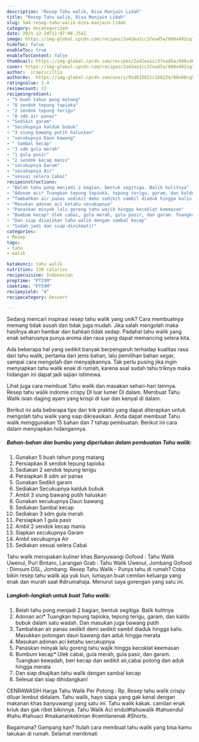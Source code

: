```yaml
---
description: "Resep Tahu walik, Bisa Manjain Lidah"
title: "Resep Tahu walik, Bisa Manjain Lidah"
slug: 544-resep-tahu-walik-bisa-manjain-lidah
category: Uncategorized
date: 2021-12-24T11:07:08.254Z
image: https://img-global.cpcdn.com/recipes/2a42ea1cc37ead5a/680x482cq70/tahu-walik-foto-resep-utama.jpg
hideToc: false
enableToc: true
enableTocContent: false
thumbnail: https://img-global.cpcdn.com/recipes/2a42ea1cc37ead5a/680x482cq70/tahu-walik-foto-resep-utama.jpg
cover: https://img-global.cpcdn.com/recipes/2a42ea1cc37ead5a/680x482cq70/tahu-walik-foto-resep-utama.jpg
author:  irapricillia
authorAv:  https://img-global.cpcdn.com/users/91d815821c1b6234/60x60cq50/avatar.jpg
ratingvalue: 3.4
reviewcount: 12
recipeingredient:
- "5 buah tahun pong matang"
- "8 sendok tepung tapioka"
- "2 sendok tepung terigu"
- "8 sdm air panas"
- "Sedikit garam"
- "Secukupnya kalduk bubuk"
- "3 siung bawang putih haluskan"
- "secukupnya Daun bawang"
- " Sambal kecap"
- "3 sdm gula merah"
- "1 gula pasir"
- "2 sendok kecap manis"
- "secukupnya Garam"
- "secukupnya Air"
- "sesuai selera Cabai"
recipeinstructions:
- "Belah tahu pong menjadi 2 bagian, bentuk segitiga. Balik kulitnya"
- "Adonan aci* Tuangkan tepung tapioka, tepung terigu, garam, dan kaldu bubuk dalam satu wadah. Dan masukan juga bawang putih"
- "Tambahkan air panas sedikit demi sedikit sambil diaduk hingga kalis. Masukkan potongan daun bawang dan aduk hingga merata"
- "Masukan adonan aci ketahu secukupnya"
- "Panaskan minyak lalu goreng tahu wajik hingga kecoklat keemasan"
- "Bumbum kecap* Ulek cabai, gula merah, gula pasir, dan garam. Tuangkan kewadah, beri kecap dan sedikit air,cabai potong dan aduk hingga merata"
- "Dan siap disajikan tahu walik dengan sambal kecap"
- "Sudah jadi dan siap dinikmati!"
categories:
- Resep
tags:
- tahu
- walik

katakunci: tahu walik 
nutrition: 220 calories
recipecuisine: Indonesian
preptime: "PT33M"
cooktime: "PT59M"
recipeyield: "4"
recipecategory: Dessert

---
```



Sedang mencari inspirasi resep tahu walik yang unik? Cara membuatnya memang tidak susah dan tidak juga mudah. Jika salah mengolah maka hasilnya akan hambar dan bahkan tidak sedap. Padahal tahu walik yang enak seharusnya punya aroma dan rasa yang dapat memancing selera kita.


Ada beberapa hal yang sedikit banyak berpengaruh terhadap kualitas rasa dari tahu walik, pertama dari jenis bahan, lalu pemilihan bahan segar, sampai cara mengolah dan menyajikannya. Tak perlu pusing jika ingin menyiapkan tahu walik enak di rumah, karena asal sudah tahu triknya maka hidangan ini dapat jadi sajian istimewa.

Lihat juga cara membuat Tahu walik dan masakan sehari-hari lainnya. Resep tahu walik indomie crispy DI luar lumer DI dalam. Membuat Tahu Walik isian daging ayam yang krispi di luar dan kenyal di dalam.


Berikut ini ada beberapa tips dan trik praktis yang dapat diterapkan untuk mengolah tahu walik yang siap dikreasikan. Anda dapat membuat Tahu walik menggunakan 15 bahan dan 7 tahap pembuatan. Berikut ini cara dalam menyiapkan hidangannya.

<!--inarticleads1-->

##### Bahan-bahan dan bumbu yang diperlukan dalam pembuatan Tahu walik:

1. Gunakan 5 buah tahun pong matang
1. Persiapkan 8 sendok tepung tapioka
1. Sediakan 2 sendok tepung terigu
1. Persiapkan 8 sdm air panas
1. Gunakan Sedikit garam
1. Sediakan Secukupnya kalduk bubuk
1. Ambil 3 siung bawang putih haluskan
1. Gunakan secukupnya Daun bawang
1. Sediakan  Sambal kecap
1. Sediakan 3 sdm gula merah
1. Persiapkan 1 gula pasir
1. Ambil 2 sendok kecap manis
1. Siapkan secukupnya Garam
1. Ambil secukupnya Air
1. Sediakan sesuai selera Cabai


Tahu walik merupakan kuliner khas Banyuwangi Gofood : Tahu Walik Uwenul, Puri Bintaro, Larangan Grab : Tahu Walik Uwenul, Jombang Gofood : Dimsum DSL, Jombang. Resep Tahu Walik - Punya tahu di rumah? Coba bikin resep tahu walik aja yuk bun, lumayan buat cemilan keluarga yang enak dan murah saat #dirumahaja. Menurut saya gorengan yang satu ini. 

<!--inarticleads2-->

##### Langkah-langkah untuk buat Tahu walik:

1. Belah tahu pong menjadi 2 bagian, bentuk segitiga. Balik kulitnya
1. Adonan aci* Tuangkan tepung tapioka, tepung terigu, garam, dan kaldu bubuk dalam satu wadah. Dan masukan juga bawang putih
1. Tambahkan air panas sedikit demi sedikit sambil diaduk hingga kalis. Masukkan potongan daun bawang dan aduk hingga merata
1. Masukan adonan aci ketahu secukupnya
1. Panaskan minyak lalu goreng tahu wajik hingga kecoklat keemasan
1. Bumbum kecap* Ulek cabai, gula merah, gula pasir, dan garam. Tuangkan kewadah, beri kecap dan sedikit air,cabai potong dan aduk hingga merata
1. Dan siap disajikan tahu walik dengan sambal kecap
1. Selesai dan siap dihidangkan!

CENRAWASIH Harga Tahu Walik Per Potong : Rp. Resep tahu walik crispy diluar lembut didalam. Tahu walik, hayo siapa yang gak kenal dengan makanan khas banyuwangi yang satu ini. Tahu walik kakak. camilan enak kriuk dan gak ribet bikinnya. Tahu Walik Aci endul#tahuwalik #tahuendul #tahu #tahuaci #makanankekinian #cemilanenak #Shorts. 

Bagaimana? Gampang kan? Itulah cara membuat tahu walik yang bisa kamu lakukan di rumah. Selamat menikmati
